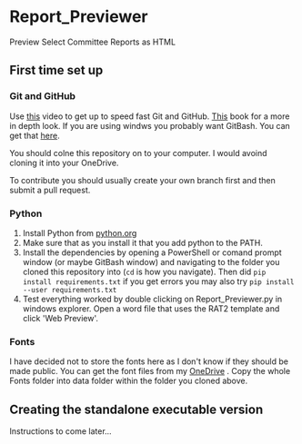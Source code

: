 # Report_Previewer
Preview Select Committee Reports as HTML

## First time set up

### Git and GitHub

Use [this](https://www.youtube.com/watch?v=6bjCvZEX52w) video to get up to speed fast Git and GitHub. [This](https://git-scm.com/book/en/v2) book for a more in depth look. If you are using windws you probably want GitBash. You can get that [here](https://git-scm.com/download/win).

You should colne this repository on to your computer. I would avoind cloning it into your OneDrive.

To contribute you should usually create your own branch first and then submit a pull request.


### Python

1. Install Python from [python.org](https://www.python.org/downloads/)
2. Make sure that as you install it that you add python to the PATH.
3. Install the dependencies by opening a PowerShell or comand prompt window (or maybe GitBash window) and navigating to the folder you cloned this repository into (`cd` is how you navigate). Then did `pip install requirements.txt` if you get errors you may also try `pip install --user requirements.txt`
4. Test everything worked by double clicking on Report_Previewer.py in windows explorer. Open a word file that uses the RAT2 template and click 'Web Preview'.

### Fonts
I have decided not to store the fonts here as I don't know if they should be made public. You can get the font files from my [OneDrive](https://hopuk-my.sharepoint.com/:f:/g/personal/fawcettm_parliament_uk/EiwKXtif1aFNmOIxIv7SK5sBcToM0uHlkuCDZd_42AEImQ?e=BLcyY7) . Copy the whole Fonts folder into data folder within the folder you cloned above.


## Creating the standalone executable version
Instructions to come later...
